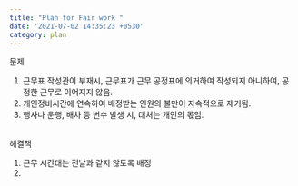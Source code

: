 ```yaml
---
title: "Plan for Fair work "
date: '2021-07-02 14:35:23 +0530'
category: plan
---
```

문제<br>
1. 근무표 작성관이 부재시, 근무표가 근무 공정표에 의거하여 작성되지 아니하여, 공정한 근무로 이어지지 않음.<br>
2. 개인정비시간에 연속하여 배정받는 인원의 불만이 지속적으로 제기됨.<br>
3. 행사나 운행, 배차 등 변수 발생 시, 대처는 개인의 몫임.<br>

<br> 해결책
 1. 근무 시간대는 전날과 같지 않도록 배정<br>
 2. 

